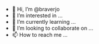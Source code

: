 - 👋 Hi, I’m @braverjo
- 👀 I’m interested in ...
- 🌱 I’m currently learning ...
- 💞️ I’m looking to collaborate on ...
- 📫 How to reach me ...

<!---
braverjo/braverjo is a ✨ special ✨ repository because its `README.md` (this file) appears on your GitHub profile.
You can click the Preview link to take a look at your changes.
--->
